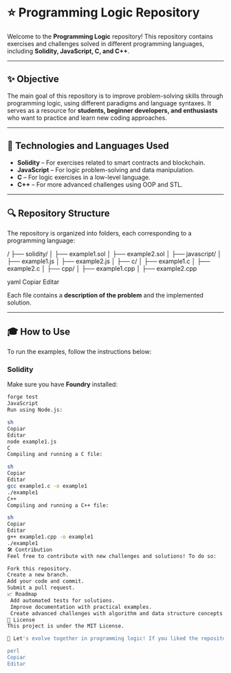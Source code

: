 # ⭐ Programming Logic Repository

Welcome to the **Programming Logic** repository! This repository contains exercises and challenges solved in different programming languages, including **Solidity, JavaScript, C, and C++**.

---

## ✨ Objective
The main goal of this repository is to improve problem-solving skills through programming logic, using different paradigms and language syntaxes. It serves as a resource for **students, beginner developers, and enthusiasts** who want to practice and learn new coding approaches.

---

## 🔧 Technologies and Languages Used

- **Solidity** – For exercises related to smart contracts and blockchain.
- **JavaScript** – For logic problem-solving and data manipulation.
- **C** – For logic exercises in a low-level language.
- **C++** – For more advanced challenges using OOP and STL.

---

## 🔍 Repository Structure

The repository is organized into folders, each corresponding to a programming language:

/ ├── solidity/ │ ├── example1.sol │ ├── example2.sol │ ├── javascript/ │ ├── example1.js │ ├── example2.js │ ├── c/ │ ├── example1.c │ ├── example2.c │ ├── cpp/ │ ├── example1.cpp │ ├── example2.cpp

yaml
Copiar
Editar

Each file contains a **description of the problem** and the implemented solution.

---

## 🎓 How to Use

To run the examples, follow the instructions below:

### Solidity
Make sure you have **Foundry** installed:
```sh
forge test
JavaScript
Run using Node.js:

sh
Copiar
Editar
node example1.js
C
Compiling and running a C file:

sh
Copiar
Editar
gcc example1.c -o example1
./example1
C++
Compiling and running a C++ file:

sh
Copiar
Editar
g++ example1.cpp -o example1
./example1
🛠 Contribution
Feel free to contribute with new challenges and solutions! To do so:

Fork this repository.
Create a new branch.
Add your code and commit.
Submit a pull request.
📈 Roadmap
 Add automated tests for solutions.
 Improve documentation with practical examples.
 Create advanced challenges with algorithm and data structure concepts.
🚀 License
This project is under the MIT License.

💪 Let's evolve together in programming logic! If you liked the repository, leave a star ⭐ 😊.

perl
Copiar
Editar


